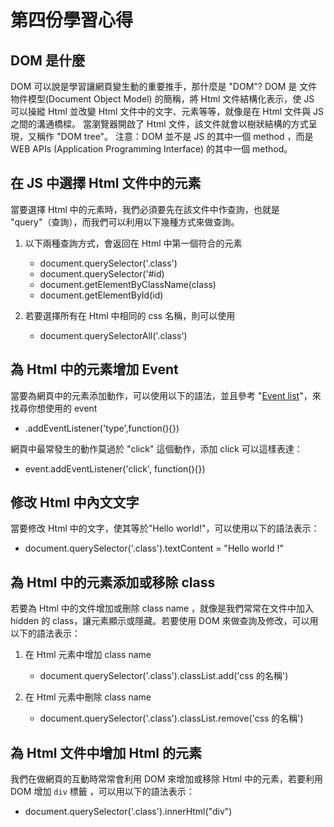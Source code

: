 # 第四份學習心得

## DOM 是什麼

DOM 可以說是學習讓網頁變生動的重要推手，那什麼是 "DOM"?
DOM 是 文件物件模型(Document Object Model) 的簡稱，將 Html 文件結構化表示，使 JS 可以操縱 Html 並改變 Html 文件中的文字、元素等等，就像是在 Html 文件與 JS 之間的溝通橋樑。
當瀏覽器開啟了 Html 文件，該文件就會以樹狀結構的方式呈現，又稱作 "DOM tree"。
注意：DOM 並不是 JS 的其中一個 method ，而是 WEB APIs (Application Programming Interface) 的其中一個 method。

## 在 JS 中選擇 Html 文件中的元素

當要選擇 Html 中的元素時，我們必須要先在該文件中作查詢，也就是 "query"（查詢），而我們可以利用以下幾種方式來做查詢。

1. 以下兩種查詢方式，會返回在 Html 中第一個符合的元素

   - document.querySelector('.class')
   - document.querySelector('#id)
   - document.getElementByClassName(class)
   - document.getElementById(id)

2. 若要選擇所有在 Html 中相同的 css 名稱，則可以使用
   - document.querySelectorAll('.class')

## 為 Html 中的元素增加 Event

當要為網頁中的元素添加動作，可以使用以下的語法，並且參考 "[Event list](https://developer.mozilla.org/en-US/docs/Web/Events)"，來找尋你想使用的 event

- .addEventListener('type',function(){})

網頁中最常發生的動作莫過於 "click" 這個動作，添加 click 可以這樣表達：

- event.addEventListener('click', function(){})

## 修改 Html 中內文文字

當要修改 Html 中的文字，使其等於"Hello world!"，可以使用以下的語法表示：

- document.querySelector('.class').textContent = "Hello world !"

## 為 Html 中的元素添加或移除 class

若要為 Html 中的文件增加或刪除 class name ，就像是我們常常在文件中加入 hidden 的 class，讓元素顯示或隱藏。若要使用 DOM 來做查詢及修改，可以用以下的語法表示：

1. 在 Html 元素中增加 class name

   - document.querySelector('.class').classList.add('css 的名稱')

2. 在 Html 元素中刪除 class name
   - document.querySelector('.class').classList.remove('css 的名稱')

## 為 Html 文件中增加 Html 的元素

我們在做網頁的互動時常常會利用 DOM 來增加或移除 Html 中的元素，若要利用 DOM 增加 `div` 標籤 ，可以用以下的語法表示：

- document.querySelector('.class').innerHtml("div")
